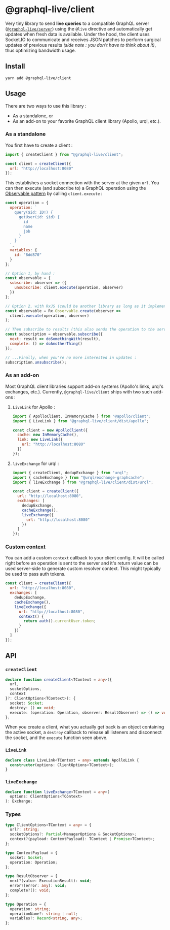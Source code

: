# @graphql-live/client

Very tiny library to send **live queries** to a compatible GraphQL server ([`@graphql-live/server`](https://www.npmjs.com/package/@graphql-live/server)) using the `@live` directive and automatically get updates when fresh data is available. Under the hood, the client uses Socket.IO to communicate and receives JSON patches to perform surgical updates of previous results _(side note : you don't have to think about it)_, thus optimizing bandwidth usage.

## Install

```
yarn add @graphql-live/client
```

## Usage

There are two ways to use this library :

- As a standalone, or
- As an add-on to your favorite GraphQL client library (Apollo, urql, etc.).

### As a standalone

You first have to create a client :

```javascript
import { createClient } from "@graphql-live/client";

const client = createClient({
  url: "http://localhost:8080"
});
```

This establishes a socket connection with the server at the given `url`. You can then execute (and subscribe to) a GraphQL operation using the [Observable pattern](https://github.com/tc39/proposal-observable) by calling `client.execute` :

```javascript
const operation = {
  operation: `
    query($id: ID!) {
      getUser(id: $id) {
        id
        name
        job
      }
    }
  `,
  variables: {
    id: "8dd870"
  }
};

// Option 1, by hand :
const observable = {
  subscribe: observer => ({
    unsubscribe: client.execute(operation, observer)
  })
};

// Option 2, with RxJS (could be another library as long as it implements the Observable pattern) :
const observable = Rx.Observable.create(observer =>
  client.execute(operation, observer)
);

// Then subscribe to results (this also sends the operation to the server) :
const subscription = observable.subscribe({
  next: result => doSomethingWith(result),
  complete: () => doAnotherThing()
});

// ...Finally, when you're no more interested in updates :
subscription.unsubscribe();
```

### As an add-on

Most GraphQL client libraries support add-on systems (Apollo's links, urql's exchanges, etc.). Currently, `@graphql-live/client` ships with two such add-ons :

1. `LiveLink` for Apollo :

   ```javascript
   import { ApolloClient, InMemoryCache } from "@apollo/client";
   import { LiveLink } from "@graphql-live/client/dist/apollo";

   const client = new ApolloClient({
     cache: new InMemoryCache(),
     link: new LiveLink({
       url: "http://localhost:8080"
     })
   });
   ```

2. `liveExchange` for urql :

   ```javascript
   import { createClient, dedupExchange } from "urql";
   import { cacheExchange } from "@urql/exchange-graphcache";
   import { liveExchange } from "@graphql-live/client/dist/urql";

   const client = createClient({
     url: "http://localhost:8080",
     exchanges: [
       dedupExchange,
       cacheExchange(),
       liveExchange({
         url: "http://localhost:8080"
       })
     ]
   });
   ```

### Custom context

You can add a custom `context` callback to your client config. It will be called right before an operation is sent to the server and it's return value can be used server-side to generate custom resolver context. This might typically be used to pass auth tokens.

```javascript
const client = createClient({
  url: "http://localhost:8080",
  exchanges: [
    dedupExchange,
    cacheExchange(),
    liveExchange({
      url: "http://localhost:8080",
      context() {
        return auth().currentUser.token;
      }
    })
  ]
});
```

## API

### `createClient`

```typescript
declare function createClient<TContext = any>({
  url,
  socketOptions,
  context
}?: ClientOptions<TContext>): {
  socket: Socket;
  destroy: () => void;
  execute: (operation: Operation, observer: ResultObserver) => () => void;
};
```

When you create a client, what you actually get back is an object containing the active socket, a `destroy` callback to release all listeners and disconnect the socket, and the `execute` function seen above.

### `LiveLink`

```typescript
declare class LiveLink<TContext = any> extends ApolloLink {
  constructor(options: ClientOptions<TContext>);
}
```

### `liveExchange`

```typescript
declare function liveExchange<TContext = any>(
  options: ClientOptions<TContext>
): Exchange;
```

### Types

```typescript
type ClientOptions<TContext = any> = {
  url?: string;
  socketOptions?: Partial<ManagerOptions & SocketOptions>;
  context?(payload: ContextPayload): TContext | Promise<TContext>;
};

type ContextPayload = {
  socket: Socket;
  operation: Operation;
};

type ResultObserver = {
  next?(value: ExecutionResult): void;
  error?(error: any): void;
  complete?(): void;
};

type Operation = {
  operation: string;
  operationName?: string | null;
  variables?: Record<string, any>;
};
```
